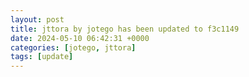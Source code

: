 ```yaml
---
layout: post
title: jttora by jotego has been updated to f3c1149
date: 2024-05-10 06:42:31 +0000
categories: [jotego, jttora]
tags: [update]
---
```


